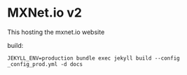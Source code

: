 # MXNet.io v2

This hosting the mxnet.io website

build:
```
JEKYLL_ENV=production bundle exec jekyll build --config _config_prod.yml -d docs
```